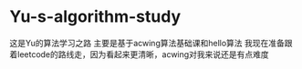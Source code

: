 # Yu-s-algorithm-study
这是Yu的算法学习之路
主要是基于acwing算法基础课和hello算法
我现在准备跟着leetcode的路线走，因为看起来更清晰，acwing对我来说还是有点难度